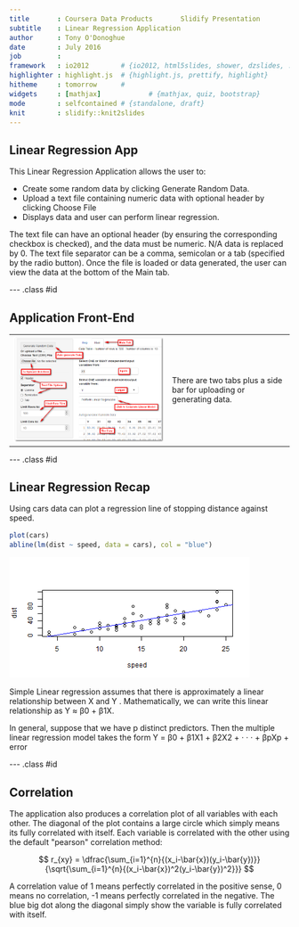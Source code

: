 ```yaml
---
title       : Coursera Data Products       Slidify Presentation
subtitle    : Linear Regression Application
author      : Tony O'Donoghue
date        : July 2016
job         : 
framework   : io2012        # {io2012, html5slides, shower, dzslides, ...}
highlighter : highlight.js  # {highlight.js, prettify, highlight}
hitheme     : tomorrow      # 
widgets     : [mathjax]            # {mathjax, quiz, bootstrap}
mode        : selfcontained # {standalone, draft}
knit        : slidify::knit2slides
---
```


## Linear Regression App

This Linear Regression Application allows the user to:

 - Create some random data by clicking Generate Random Data.
 - Upload a text file containing numeric data with optional header by clicking Choose File
 - Displays data and user can perform linear regression.
 
 The text file can have an optional header (by ensuring the corresponding checkbox is checked), and the data must be numeric. N/A data is replaced by 0.
The text file separator can be a comma, semicolan or a tab (specified by the radio button). Once the file is loaded or data generated, the user can view the data at the bottom of the Main tab. 

--- .class #id 

## Application Front-End

<table>
<tr>
<td>
<img src='assets/img/app.png' >
</td>
<td>
There are two tabs plus a side bar for uploading or generating data.
</td>
</tr>
</table>

--- .class #id

## Linear Regression Recap
Using cars data can plot a regression line of stopping distance against speed.

```r
plot(cars)
abline(lm(dist ~ speed, data = cars), col = "blue")
```

![plot of chunk unnamed-chunk-1](assets/fig/unnamed-chunk-1-1.png)
  
Simple Linear regression 
assumes that there is approximately a linear relationship between X and Y . Mathematically, we can write this linear relationship as  Y ≈ β0 + β1X.

In general, suppose that we have p distinct predictors. Then the multiple
linear regression model takes the form
Y = β0 + β1X1 + β2X2 + · · · + βpXp + error

--- .class #id

## Correlation

The application also produces a correlation plot of all variables with each other. The diagonal of the plot contains a large circle which simply means its fully correlated with itself. Each variable is correlated with the other using the default "pearson" correlation method: 
 
$$ r_{xy} =  \dfrac{\sum_{i=1}^{n}{(x_i-\bar{x})(y_i-\bar{y})}}{\sqrt{\sum_{i=1}^{n}{(x_i-\bar{x})^2(y_i-\bar{y})^2}}} $$
  
A correlation value of 1 means perfectly correlated in the positive sense, 0 means no correlation, -1 means perfectly correlated in the negative. The blue big dot along the diagonal simply show the variable is fully correlated with itself.
